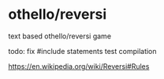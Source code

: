 # othello/reversi
text based othello/reversi game

todo: fix #include statements 
      test compilation

https://en.wikipedia.org/wiki/Reversi#Rules
